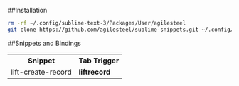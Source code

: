 ##Installation

```bash
rm -rf ~/.config/sublime-text-3/Packages/User/agilesteel
git clone https://github.com/agilesteel/sublime-snippets.git ~/.config/sublime-text-3/Packages/User/agilesteel
```

##Snippets and Bindings

<table>
  <tr>
    <th>Snippet</th>
    <th>Tab Trigger</th>
  </tr>
  <tr>
    <td>lift-create-record</td>
    <td><strong>liftrecord</strong></td>
  </tr>
</table>
